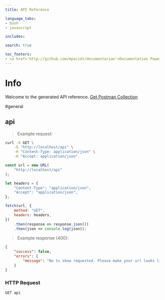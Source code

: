 ```yaml
---
title: API Reference

language_tabs:
- bash
- javascript

includes:

search: true

toc_footers:
- <a href='http://github.com/mpociot/documentarian'>Documentation Powered by Documentarian</a>
---
```

<!-- START_INFO -->
# Info

Welcome to the generated API reference.
[Get Postman Collection](http://localhost/docs/collection.json)

<!-- END_INFO -->

#general


<!-- START_ae309226f6476a5c4acc7fb3419990bd -->
## api
> Example request:

```bash
curl -X GET \
    -G "http://localhost/api" \
    -H "Content-Type: application/json" \
    -H "Accept: application/json"
```

```javascript
const url = new URL(
    "http://localhost/api"
);

let headers = {
    "Content-Type": "application/json",
    "Accept": "application/json",
};

fetch(url, {
    method: "GET",
    headers: headers,
})
    .then(response => response.json())
    .then(json => console.log(json));
```


> Example response (400):

```json
{
    "success": false,
    "errors": {
        "message": "No tv show requested. Please make your url looks like this : http:\/\/localhost:8000\/api?q=[show name]"
    }
}
```

### HTTP Request
`GET api`


<!-- END_ae309226f6476a5c4acc7fb3419990bd -->


